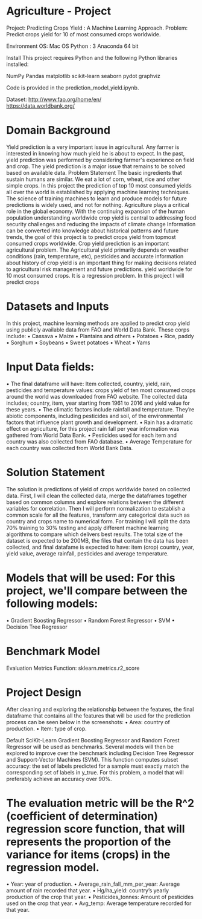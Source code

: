 # Agriculture - Project

Project: Predicting Crops Yield : A Machine Learning Approach.
Problem: Predict crops yield for 10 of most consumed crops worldwide.

Environment
OS: Mac OS
Python : 3
Anaconda 64 bit 

Install
This project requires Python and the following Python libraries installed:

NumPy
Pandas
matplotlib
scikit-learn 
seaborn
pydot
graphviz

Code is provided in the prediction_model_yield.ipynb. 


Dataset:
http://www.fao.org/home/en/  
https://data.worldbank.org/ 


# Domain Background

Yield prediction is a very important issue in agricultural. Any farmer is interested in knowing how much yield he is about to expect. In the past, yield prediction was performed by considering farmer's experience on field and crop. The yield prediction is a major issue that remains to be solved based on available data.
Problem Statement
The basic ingredients that sustain humans are similar. We eat a lot of corn, wheat, rice and other simple crops. In this project the prediction of top 10 most consumed yields all over the world is established by applying machine learning techniques.
The science of training machines to learn and produce models for future predictions is widely
used, and not for nothing. Agriculture plays a critical role in the global economy. With the
continuing expansion of the human population understanding worldwide crop yield is central to
addressing food security challenges and reducing the impacts of climate change
Information can be converted into knowledge about historical patterns and future trends, the goal of this project is to predict crops yield from topmost consumed crops worldwide.
Crop yield prediction is an important agricultural problem. The Agricultural yield primarily depends on weather conditions (rain, temperature, etc), pesticides and accurate information about history of crop yield is an important thing for making decisions related to agricultural risk management and future predictions.
 yield worldwide for 10 most consumed crops. It is a regression problem.
In this project I will predict crops
  
# Datasets and Inputs

 In this project, machine learning methods are applied to predict crop yield using publicly available data from FAO and World Data Bank.
These corps include:
 • Cassava
• Maize
• Plantains and others
• Potatoes
• Rice, paddy
 • Sorghum
• Soybeans
• Sweet potatoes
• Wheat
• Yams

# Input Data fields:
•
 The final dataframe will have: Item collected, country, yield, rain, pesticides and temperature
 values:
 crops yield of ten most consumed crops around the world was downloaded from FAO
 website. The collected data includes; country, item, year starting from 1961 to 2016 and
 yield value for these years.
 • The climatic factors include rainfall and temperature. They’re abiotic components, including pesticides and soil, of the environmental factors that influence plant growth and development.
• Rain has a dramatic effect on agriculture, for this project rain fall per year information was gathered from World Data Bank.
• Pesticides used for each item and country was also collected from FAO database.
 • Average Temperature for each country was collected from World Bank Data.
 
# Solution Statement

The solution is predictions of yield of crops worldwide based on collected data. First, I will clean the collected data, merge the dataframes together based on common columns and explore relations between the different variables for correlation. Then I will perform normalization to establish a common scale for all the features, transform any categorical data such as country and crops name to numerical form.
 For training I will split the data 70% training to 30% testing and apply different machine learning algorithms to compare which delivers best results.
The total size of the dataset is expected to be 200MB, the files that contain the data has been collected, and final datafame is expected to have: item (crop) country, year, yield value, average rainfall, pesticides and average temperature.

# Models that will be used: For this project, we'll compare between the following models:
 • Gradient Boosting Regressor
• Random Forest Regressor
• SVM
• Decision Tree Regressor

# Benchmark Model

Evaluation Metrics
Function: sklearn.metrics.r2_score

# Project Design

After cleaning and exploring the relationship between the features, the final dataframe that contains all the features that will be used for the prediction process can be seen below in the screenshots:
• Area: country of production.
• Item: type of crop.

 Default SciKit-Learn Gradient Boosting Regressor and Random Forest Regressor will be used as benchmarks. Several models will then be explored to improve over the benchmark including Decision Tree Regressor and Support-Vector Machines (SVM).
 This function computes subset accuracy: the set of labels predicted for a sample
must exactly match the corresponding set of labels in y_true. For this problem, a model that will preferably achieve an accuracy over 90%.

# The evaluation metric will be the R^2 (coefficient of determination) regression score function, that will represents the proportion of the variance for items (crops) in the regression model.

• Year: year of production.
• Average_rain_fall_mm_per_year: Average amount of rain recorded that year.
• Hg/ha_yield: country’s yearly production of the crop that year.
• Pesticides_tonnes: Amount of pesticides used on the crop that year.
• Avg_temp: Average temperature recorded for that year.
